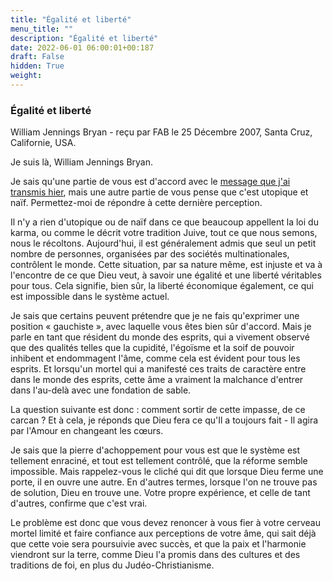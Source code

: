 ```yaml
---
title: "Égalité et liberté"
menu_title: ""
description: "Égalité et liberté"
date: 2022-06-01 06:00:01+00:187
draft: False
hidden: True
weight:
---
```

### Égalité et liberté

William Jennings Bryan - reçu par FAB le 25 Décembre 2007, Santa Cruz, Californie, USA.

Je suis là, William Jennings Bryan.

Je sais qu'une partie de vous est d'accord avec le [message que j'ai transmis hier](/fr-contemporary-messages/fr-contemporary-messages-by-date-order/fr-contemporary-messages-2007/fr-2007-12-24-1-fab-william-jennings-bryan/), mais une autre partie de vous pense que c'est utopique et naïf. Permettez-moi de répondre à cette dernière perception.

Il n'y a rien d'utopique ou de naïf dans ce que beaucoup appellent la loi du karma, ou comme le décrit votre tradition Juive, tout ce que nous semons, nous le récoltons. Aujourd'hui, il est généralement admis que seul un petit nombre de personnes, organisées par des sociétés multinationales, contrôlent le monde. Cette situation, par sa nature même, est injuste et va à l'encontre de ce que Dieu veut, à savoir une égalité et une liberté véritables pour tous. Cela signifie, bien sûr, la liberté économique également, ce qui est impossible dans le système actuel.

Je sais que certains peuvent prétendre que je ne fais qu'exprimer une position « gauchiste », avec laquelle vous êtes bien sûr d'accord. Mais je parle en tant que résident du monde des esprits, qui a vivement observé que des qualités telles que la cupidité, l'égoïsme et la soif de pouvoir inhibent et endommagent l'âme, comme cela est évident pour tous les esprits. Et lorsqu'un mortel qui a manifesté ces traits de caractère entre dans le monde des esprits, cette âme a vraiment la malchance d'entrer dans l'au-delà avec une fondation de sable.

La question suivante est donc : comment sortir de cette impasse, de ce carcan ? Et à cela, je réponds que Dieu fera ce qu'Il a toujours fait - Il agira par l'Amour en changeant les cœurs.

Je sais que la pierre d'achoppement pour vous est que le système est tellement enraciné, et tout est tellement contrôlé, que la réforme semble impossible. Mais rappelez-vous le cliché qui dit que lorsque Dieu ferme une porte, il en ouvre une autre. En d'autres termes, lorsque l'on ne trouve pas de solution, Dieu en trouve une. Votre propre expérience, et celle de tant d'autres, confirme que c'est vrai.

Le problème est donc que vous devez renoncer à vous fier à votre cerveau mortel limité et faire confiance aux perceptions de votre âme, qui sait déjà que cette voie sera poursuivie avec succès, et que la paix et l'harmonie viendront sur la terre, comme Dieu l'a promis dans des cultures et des traditions de foi, en plus du Judéo-Christianisme.
